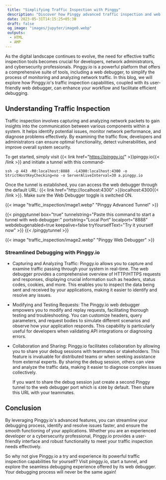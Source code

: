 ```yaml
---
 title: "Simplifying Traffic Inspection with Pinggy" 
 description: "Discover how Pinggy advanced traffic inspection and web debugger streamline debugging, offering real-time insights into network traffic. Optimize your workflow and enhance application performance effortlessly."
 date: 2023-05-31T14:15:25+05:30 
 draft: false 
 og_image: "images/jupyter/image0.webp"
 outputs:
  - HTML
  - AMP
---
```


As the digital landscape continues to evolve, the need for effective traffic inspection tools becomes crucial for developers, network administrators, and cybersecurity professionals. Pinggy.io is a powerful platform that offers a comprehensive suite of tools, including a web debugger, to simplify the process of monitoring and analyzing network traffic. In this blog, we will explore how Pinggy.io's traffic inspection capabilities, coupled with its user-friendly web debugger, can enhance your workflow and facilitate efficient debugging.

## Understanding Traffic Inspection

Traffic inspection involves capturing and analyzing network packets to gain insights into the communication between various components within a system. It helps identify potential issues, monitor network performance, and diagnose problems effectively. By examining the traffic flow, developers and administrators can ensure optimal functionality, detect vulnerabilities, and improve overall system security.

To get started, simply visit {{< link href="https://pinggy.io/" >}}pinggy.io{{< /link >}} and initiate a tunnel with this command-

```
ssh -p 443 -R0:localhost:8888  -L4300:localhost:4300 -o StrictHostKeyChecking=no -o ServerAliveInterval=30 a.pinggy.io
```

Once the tunnel is established, you can access the web debugger through the default URL: {{< link href="http://localhost:4300" >}}localhost:4300{{< /link >}}. Make sure the Web Debugger toggle is switched ON.

{{< image "traffic_inspection/image1.webp" "Pinggy Advanced Tunnel" >}}

{{< pinggytunnel box="true" tunnelstring="Paste this command to start a tunnel with web debugger:" portstring="Local Port" localport="8888" webdebugenabled=true keepalive=false tryYourselfText="Try it yourself now" >}}
{{< /pinggytunnel >}}

{{< image "traffic_inspection/image2.webp" "Pinggy Web Debugger" >}}

### Streamlined Debugging with Pinggy.io

- Capturing and Analyzing Traffic: Pinggy.io allows you to capture and examine traffic passing through your system in real-time. The web debugger provides a comprehensive overview of HTTP/HTTPS requests and responses, displaying crucial information such as headers, status codes, cookies, and more. This enables you to inspect the data being sent and received by your applications, making it easier to identify and resolve any issues.

- Modifying and Testing Requests: The Pinggy.io web debugger empowers you to modify and replay requests, facilitating thorough testing and troubleshooting. You can customize headers, query parameters, and request bodies to simulate different scenarios and observe how your application responds. This capability is particularly useful for developers when validating API integrations or diagnosing errors.

- Collaboration and Sharing: Pinggy.io facilitates collaboration by allowing you to share your debug sessions with teammates or stakeholders. This feature is invaluable for distributed teams or when seeking assistance from external experts. By sharing the debug session, others can view and analyze the traffic data, making it easier to diagnose complex issues collectively.

  If you want to share the debug session just create a second Pinggy tunnel to the web debugger port which is `4300` by default. Then share this URL with your teammates.

## Conclusion

By leveraging Pinggy.io's advanced features, you can streamline your debugging process, identify and resolve issues faster, and ensure the smooth functioning of your applications. Whether you are an experienced developer or a cybersecurity professional, Pinggy.io provides a user-friendly interface and robust functionality to meet your traffic inspection needs effectively.

So why not give Pinggy.io a try and experience its powerful traffic inspection capabilities for yourself? Visit pinggy.io, start a tunnel, and explore the seamless debugging experience offered by its web debugger. Your debugging process will never be the same again!
